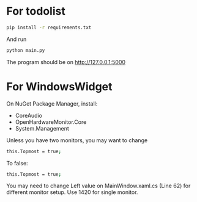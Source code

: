 # For todolist
```bash
pip install -r requirements.txt
```
And run
```bash
python main.py
```
The program should be on http://127.0.0.1:5000



# For WindowsWidget
On NuGet Package Manager, install:
* CoreAudio
* OpenHardwareMonitor.Core
* System.Management

Unless you have two monitors, you may want to change
```bash
this.Topmost = true;
```
To false:
```bash
this.Topmost = true;
```

You may need to change Left value on MainWindow.xaml.cs (Line 62) for different monitor setup. Use 1420 for single monitor.
